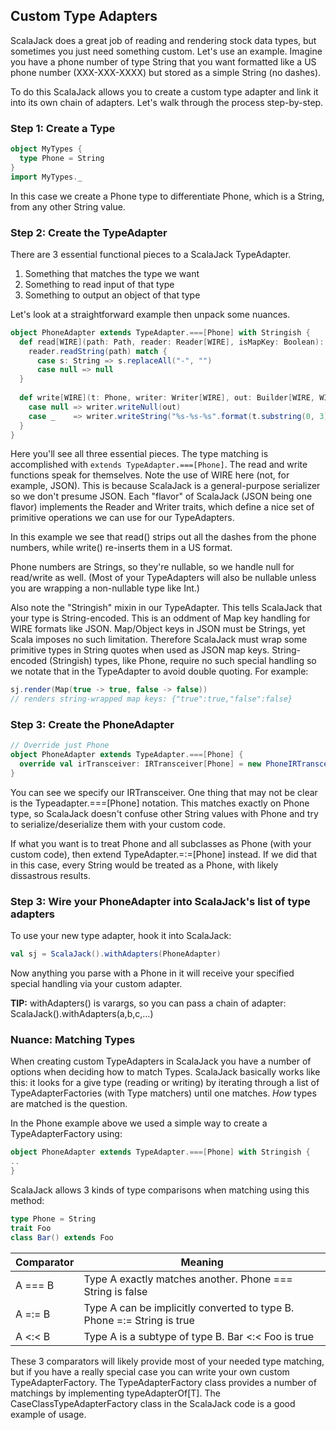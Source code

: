 ## Custom Type Adapters

ScalaJack does  a great job of reading and rendering stock data types, but sometimes you just need something custom.  Let's use an example.  Imagine you have a phone number of type String that you want formatted like a US phone number (XXX-XXX-XXXX) but stored as a simple String (no dashes).

To do this ScalaJack allows you to create a custom type adapter and link it into its own chain of adapters.  Let's walk through the process step-by-step.

### Step 1: Create a Type

```scala
object MyTypes {
  type Phone = String
}
import MyTypes._
```

In this case we create a Phone type to differentiate Phone, which is a String, from any other String value.

### Step 2: Create the TypeAdapter
There are 3 essential functional pieces to a ScalaJack TypeAdapter.
1. Something that matches the type we want
2. Something to read input of that type
3. Something to output an object of that type

Let's look at a straightforward example then unpack some nuances.

```scala
object PhoneAdapter extends TypeAdapter.===[Phone] with Stringish {  
  def read[WIRE](path: Path, reader: Reader[WIRE], isMapKey: Boolean): Phone =
    reader.readString(path) match {  
      case s: String => s.replaceAll("-", "")  
      case null => null  
  }  
  
  def write[WIRE](t: Phone, writer: Writer[WIRE], out: Builder[WIRE, WIRE], isMapKey: Boolean): Unit = t match {  
    case null => writer.writeNull(out)  
    case _    => writer.writeString("%s-%s-%s".format(t.substring(0, 3), t.substring(3, 6), t.substring(6)), out)  
  }  
}
```
Here you'll see all three essential pieces.  The type matching is accomplished with ```extends TypeAdapter.===[Phone]```.  The read and write functions speak for themselves.  Note the use of WIRE here (not, for example, JSON).  This is because ScalaJack is a general-purpose serializer so we don't presume JSON.  Each "flavor" of ScalaJack (JSON being one flavor) implements the Reader and Writer traits, which define a nice set of primitive operations we can use for our TypeAdapters.

In this example we see that read() strips out all the dashes from the phone numbers, while write() re-inserts them in a US format.

Phone numbers are Strings, so they're nullable, so we handle null for read/write as well.  (Most of your TypeAdapters will also be nullable unless you are wrapping a non-nullable type like Int.)

Also note the "Stringish" mixin in our TypeAdapter.  This tells ScalaJack that your type is String-encoded.  This is an oddment of Map key handling for WIRE formats like JSON.  Map/Object keys in JSON must be Strings, yet Scala imposes no such limitation.  Therefore ScalaJack must wrap some primitive types in String quotes when used as JSON map keys.  String-encoded (Stringish) types, like Phone, require no such special handling so we notate that in the TypeAdapter to avoid double quoting.  For example:

```scala
sj.render(Map(true -> true, false -> false))
// renders string-wrapped map keys: {"true":true,"false":false}
```

### Step 3: Create the PhoneAdapter

```scala
// Override just Phone
object PhoneAdapter extends TypeAdapter.===[Phone] {
  override val irTransceiver: IRTransceiver[Phone] = new PhoneIRTransceiver()
}
```
You can see we specify our IRTransceiver.  One thing that may not be clear is the Typeadapter.===[Phone] notation.  This matches exactly on Phone type, so ScalaJack doesn't confuse other String values with Phone and try to serialize/deserialize them with your custom code.

If what you want is to treat Phone and all subclasses as Phone (with your custom code), then extend TypeAdapter.=:=[Phone] instead. If we did that in this case, every String would be treated as a Phone, with likely dissastrous results.


### Step 3: Wire your PhoneAdapter into ScalaJack's list of type adapters

To use your new type adapter, hook it into ScalaJack:

```scala
val sj = ScalaJack().withAdapters(PhoneAdapter)
```
Now anything you parse with a Phone in it will receive your specified special handling via your custom adapter.

**TIP:** withAdapters() is varargs, so you can pass a chain of adapter: ScalaJack().withAdapters(a,b,c,...)

### Nuance: Matching Types
When creating custom TypeAdapters in ScalaJack you have a number of options when deciding how to match Types.  ScalaJack basically works like this: it looks for a give type (reading or writing) by iterating through a list of TypeAdapterFactories (with Type matchers) until one matches.  *How* types are matched is the question.

In the Phone example above we used a simple way to create a TypeAdapterFactory using:
```scala
object PhoneAdapter extends TypeAdapter.===[Phone] with Stringish { 
..
}
```
ScalaJack allows 3 kinds of type comparisons when matching using this method:

```scala
type Phone = String  
trait Foo  
class Bar() extends Foo  
```
|Comparator|Meaning
|-------|-------|
|A === B|Type A exactly matches another.  Phone === String is false
|A =:= B|Type A can be implicitly converted to type B.  Phone =:= String is true
|A <:< B|Type A is a subtype of type B.   Bar <:< Foo is true

These 3 comparators will likely provide most of your needed type matching, but if you have a really special case you can write your own custom TypeAdapterFactory.  The TypeAdapterFactory class provides a number of matchings by implementing typeAdapterOf[T].  The CaseClassTypeAdapterFactory class in the ScalaJack code is a good example of usage.
